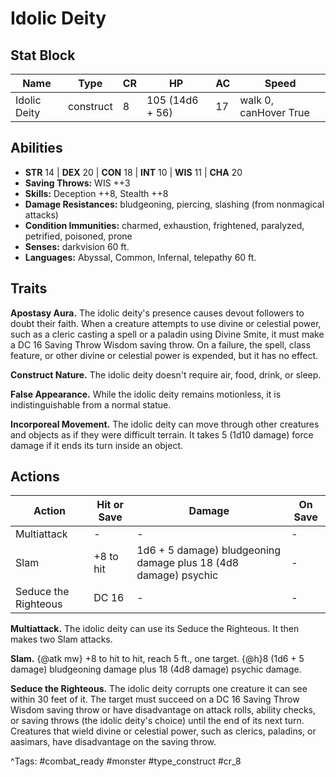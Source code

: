 # Idolic Deity

## Stat Block

| Name | Type | CR | HP | AC | Speed |
|------|------|----|----|----|-------|
| Idolic Deity | construct | 8 | 105 (14d6 + 56) | 17 | walk 0, canHover True |

## Abilities

- **STR** 14 | **DEX** 20 | **CON** 18 | **INT** 10 | **WIS** 11 | **CHA** 20
- **Saving Throws:** WIS ++3  
- **Skills:** Deception ++8, Stealth ++8  
- **Damage Resistances:** bludgeoning, piercing, slashing (from nonmagical attacks)  
- **Condition Immunities:** charmed, exhaustion, frightened, paralyzed, petrified, poisoned, prone  
- **Senses:** darkvision 60 ft.  
- **Languages:** Abyssal, Common, Infernal, telepathy 60 ft.

## Traits

**Apostasy Aura.** The idolic deity's presence causes devout followers to doubt their faith. When a creature attempts to use divine or celestial power, such as a cleric casting a spell or a paladin using Divine Smite, it must make a DC 16 Saving Throw Wisdom saving throw. On a failure, the spell, class feature, or other divine or celestial power is expended, but it has no effect.

**Construct Nature.** The idolic deity doesn't require air, food, drink, or sleep.

**False Appearance.** While the idolic deity remains motionless, it is indistinguishable from a normal statue.

**Incorporeal Movement.** The idolic deity can move through other creatures and objects as if they were difficult terrain. It takes 5 (1d10 damage) force damage if it ends its turn inside an object.


## Actions

| Action | Hit or Save | Damage | On Save |
|--------|--------------|--------|----------|
| Multiattack | - | - | - |
| Slam | +8 to hit | 1d6 + 5 damage) bludgeoning damage plus 18 (4d8 damage) psychic | - |
| Seduce the Righteous | DC 16 | - | - |

**Multiattack.** The idolic deity can use its Seduce the Righteous. It then makes two Slam attacks.

**Slam.** {@atk mw} +8 to hit to hit, reach 5 ft., one target. {@h}8 (1d6 + 5 damage) bludgeoning damage plus 18 (4d8 damage) psychic damage.

**Seduce the Righteous.** The idolic deity corrupts one creature it can see within 30 feet of it. The target must succeed on a DC 16 Saving Throw Wisdom saving throw or have disadvantage on attack rolls, ability checks, or saving throws (the idolic deity's choice) until the end of its next turn. Creatures that wield divine or celestial power, such as clerics, paladins, or aasimars, have disadvantage on the saving throw.


^Tags: #combat_ready #monster #type_construct #cr_8